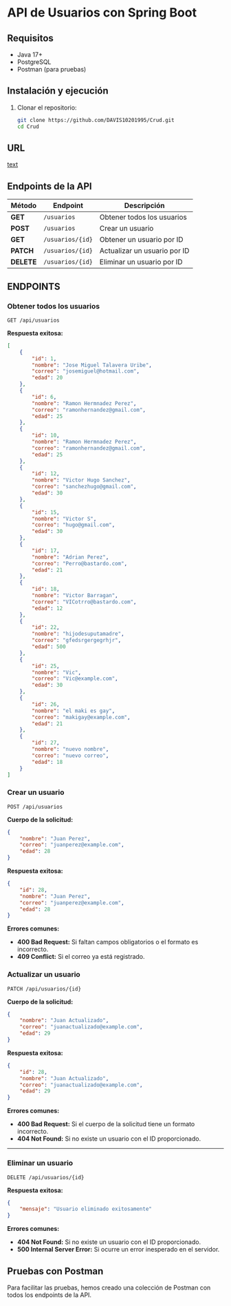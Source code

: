 # API de Usuarios con Spring Boot

## Requisitos
- Java 17+
- PostgreSQL
- Postman (para pruebas)

## Instalación y ejecución
1. Clonar el repositorio:
   ```sh
   git clone https://github.com/DAVIS10201995/Crud.git
   cd Crud
   ```

## URL
  [text](https://crud-2-production.up.railway.app/api/usuarios)


##  Endpoints de la API

| Método  | Endpoint          | Descripción                      |
|---------|------------------|----------------------------------|
| **GET**    | `/usuarios`        | Obtener todos los usuarios     |
| **POST**   | `/usuarios`        | Crear un usuario               |
| **GET**    | `/usuarios/{id}`   | Obtener un usuario por ID      |
| **PATCH**  | `/usuarios/{id}`   | Actualizar un usuario por ID   |
| **DELETE** | `/usuarios/{id}`   | Eliminar un usuario por ID     |

 
  
 ## ENDPOINTS

### **Obtener todos los usuarios**

```http
GET /api/usuarios
```

**Respuesta exitosa:**

```json
[
    {
        "id": 1,
        "nombre": "Jose Miguel Talavera Uribe",
        "correo": "josemiguel@hotmail.com",
        "edad": 20
    },
    {
        "id": 6,
        "nombre": "Ramon Hermnadez Perez",
        "correo": "ramonhernandez@gmail.com",
        "edad": 25
    },
    {
        "id": 10,
        "nombre": "Ramon Hermnadez Perez",
        "correo": "ramonhernandez@gmail.com",
        "edad": 25
    },
    {
        "id": 12,
        "nombre": "Victor Hugo Sanchez",
        "correo": "sanchezhugo@gmail.com",
        "edad": 30
    },
    {
        "id": 15,
        "nombre": "Victor S",
        "correo": "hugo@gmail.com",
        "edad": 30
    },
    {
        "id": 17,
        "nombre": "Adrian Perez",
        "correo": "Perro@bastardo.com",
        "edad": 21
    },
    {
        "id": 18,
        "nombre": "Victor Barragan",
        "correo": "VICotrro@bastardo.com",
        "edad": 12
    },
    {
        "id": 22,
        "nombre": "hijodesuputamadre",
        "correo": "gfedsrgergegrhjr",
        "edad": 500
    },
    {
        "id": 25,
        "nombre": "Vic",
        "correo": "Vic@example.com",
        "edad": 30
    },
    {
        "id": 26,
        "nombre": "el maki es gay",
        "correo": "makigay@example.com",
        "edad": 21
    },
    {
        "id": 27,
        "nombre": "nuevo nombre",
        "correo": "nuevo correo",
        "edad": 18
    }
]
```
### **Crear un usuario**

```http
POST /api/usuarios
```

**Cuerpo de la solicitud:**

```json
{
    "nombre": "Juan Perez",
    "correo": "juanperez@example.com",
    "edad": 28
}
```

**Respuesta exitosa:**

```json
{
    "id": 28,
    "nombre": "Juan Perez",
    "correo": "juanperez@example.com",
    "edad": 28
}
```

**Errores comunes:**

- **400 Bad Request:** Si faltan campos obligatorios o el formato es incorrecto.
- **409 Conflict:** Si el correo ya está registrado.


### **Actualizar un usuario**

```http
PATCH /api/usuarios/{id}
```

**Cuerpo de la solicitud:**

```json
{
    "nombre": "Juan Actualizado",
    "correo": "juanactualizado@example.com",
    "edad": 29
}
```

**Respuesta exitosa:**

```json
{
    "id": 28,
    "nombre": "Juan Actualizado",
    "correo": "juanactualizado@example.com",
    "edad": 29
}
```

**Errores comunes:**

- **400 Bad Request:** Si el cuerpo de la solicitud tiene un formato incorrecto.
- **404 Not Found:** Si no existe un usuario con el ID proporcionado.

---

### **Eliminar un usuario**

```http
DELETE /api/usuarios/{id}
```

**Respuesta exitosa:**

```json
{
    "mensaje": "Usuario eliminado exitosamente"
}
```

**Errores comunes:**

- **404 Not Found:** Si no existe un usuario con el ID proporcionado.
- **500 Internal Server Error:** Si ocurre un error inesperado en el servidor.

## Pruebas con Postman

Para facilitar las pruebas, hemos creado una colección de Postman con todos los endpoints de la API.






   

